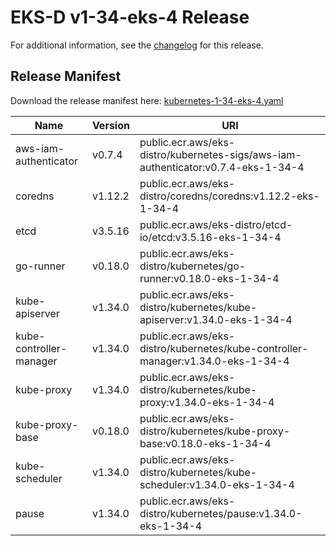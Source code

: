 # EKS-D v1-34-eks-4 Release

For additional information, see the [changelog](CHANGELOG-v1-34-eks-4.md) for this release.

## Release Manifest

Download the release manifest here: [kubernetes-1-34-eks-4.yaml](https://distro.eks.amazonaws.com/kubernetes-1-34/kubernetes-1-34-eks-4.yaml)

| Name | Version | URI |
|------|---------|-----|
| aws-iam-authenticator | v0.7.4 | public.ecr.aws/eks-distro/kubernetes-sigs/aws-iam-authenticator:v0.7.4-eks-1-34-4 |
| coredns | v1.12.2 | public.ecr.aws/eks-distro/coredns/coredns:v1.12.2-eks-1-34-4 |
| etcd | v3.5.16 | public.ecr.aws/eks-distro/etcd-io/etcd:v3.5.16-eks-1-34-4 |
| go-runner | v0.18.0 | public.ecr.aws/eks-distro/kubernetes/go-runner:v0.18.0-eks-1-34-4 |
| kube-apiserver | v1.34.0 | public.ecr.aws/eks-distro/kubernetes/kube-apiserver:v1.34.0-eks-1-34-4 |
| kube-controller-manager | v1.34.0 | public.ecr.aws/eks-distro/kubernetes/kube-controller-manager:v1.34.0-eks-1-34-4 |
| kube-proxy | v1.34.0 | public.ecr.aws/eks-distro/kubernetes/kube-proxy:v1.34.0-eks-1-34-4 |
| kube-proxy-base | v0.18.0 | public.ecr.aws/eks-distro/kubernetes/kube-proxy-base:v0.18.0-eks-1-34-4 |
| kube-scheduler | v1.34.0 | public.ecr.aws/eks-distro/kubernetes/kube-scheduler:v1.34.0-eks-1-34-4 |
| pause | v1.34.0 | public.ecr.aws/eks-distro/kubernetes/pause:v1.34.0-eks-1-34-4 |
